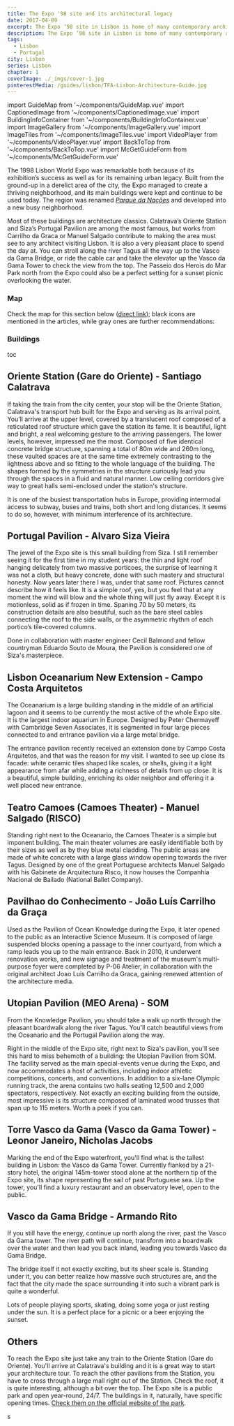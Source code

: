 ```yaml
---
title: The Expo '98 site and its architectural legacy
date: 2017-04-09
excerpt: The Expo ’98 site in Lisbon is home of many contemporary architecture icons, such as Siza’s Portugal Pavilion or Calatrava’s Oriente Station.
description: The Expo ’98 site in Lisbon is home of many contemporary architecture icons, such as Siza’s Portugal Pavilion or Calatrava’s Oriente Station.
tags:
  - Lisbon
  - Portugal
city: Lisbon
series: Lisbon
chapter: 1
coverImage: ./_imgs/cover-1.jpg
pinterestMedia: /guides/lisbon/TFA-Lisbon-Architecture-Guide.jpg
---
```


import GuideMap from '~/components/GuideMap.vue'
import CaptionedImage from '~/components/CaptionedImage.vue'
import BuildingInfoContainer from '~/components/BuildingInfoContainer.vue'
import ImageGallery from '~/components/ImageGallery.vue'
import ImageTiles from '~/components/ImageTiles.vue'
import VideoPlayer from '~/components/VideoPlayer.vue'
import BackToTop from '~/components/BackToTop.vue'
import McGetGuideForm from '~/components/McGetGuideForm.vue' 


The 1998 Lisbon World Expo was remarkable both because of its exhibition’s success as well as for its remaining urban legacy. Built from the ground-up in a derelict area of the city, the Expo managed to create a thriving neighborhood, and its main buildings were kept and continue to be used today. The region was renamed [_Parque da Nações_](http://www.portaldasnacoes.pt/) and developed into a new busy neighborhood.

<captioned-image alt="Lisboa Parque das Nacoes" caption="Parque das Nações @ EduardoBatista/CC" imgFile="/guides/lisbon/Lisboa-ParquedasNacoes-EduardoBatistaCC.jpg"/>

Most of these buildings are architecture classics. Calatrava’s Oriente Station and Siza’s Portugal Pavilion are among the most famous, but works from Carrilho da Graca or Manuel Salgado contribute to making the area must see to any architect visiting Lisbon. It is also a very pleasant place to spend the day at. You can stroll along the river Tagus all the way up to the Vasco da Gama Bridge, or ride the cable car and take the elevator up the Vasco da Gama Tower to check the view from the top. The Passeio dos Herois do Mar Park north from the Expo could also be a perfect setting for a sunset picnic overlooking the water.

### Map

Check the map for this section below ([direct link](https://drive.google.com/open?id=1iYqof3NiQyjRdVXbYSqfK0V5e0U&usp=sharing)); black icons are mentioned in the articles, while gray ones are further recommendations:

<guide-map title="Architecture Map of Lisbon - Part 1" map="https://www.google.com/maps/d/u/1/embed?mid=1iYqof3NiQyjRdVXbYSqfK0V5e0U" />

### Buildings

toc

## Oriente Station (Gare do Oriente) - Santiago Calatrava

<captioned-image alt="East entrance to the Oriente Station" caption="East entrance to the Oriente Station" imgFile="/guides/lisbon/150712-094609-lisbon-DSC06013.jpg"/>

If taking the train from the city center, your stop will be the Oriente Station, Calatrava's transport hub built for the Expo and serving as its arrival point. You’ll arrive at the upper level, covered by a translucent roof composed of a reticulated roof structure which gave the station its fame. It is beautiful, light and bright, a real welcoming gesture to the arriving passengers. The lower levels, however, impressed me the most. Composed of five identical concrete bridge structure, spanning a total of 80m wide and 260m long, these vaulted spaces are at the same time extremely contrasting to the lightness above and so fitting to the whole language of the building. The shapes formed by the symmetries in the structure curiously lead you through the spaces in a fluid and natural manner. Low ceiling corridors give way to great halls semi-enclosed under the station's structure.


<image-gallery folder="/guides/lisbon/" :imgs="['oriente-01', 'oriente-02', 'oriente-03', 'oriente-04', 'oriente-05', 'oriente-06', 'oriente-07']"/>

It is one of the busiest transportation hubs in Europe, providing intermodal access to subway, buses and trains, both short and long distances. It seems to do so, however, with minimum interference of its architecture.

<building-info-container id=5 />

## Portugal Pavilion - Alvaro Siza Vieira

<captioned-image alt="Portugal Pavilion, by Alvaro Siza, seen from the boardwalk across the lagoon" caption="Seen from the boardwalk across the lagoon" imgFile="/guides/lisbon/150712-102151-lisbon-DSC06031.jpg"/>

The jewel of the Expo site is this small building from Siza. I still remember seeing it for the first time in my student years: the thin and light roof hanging delicately from two massive porticoes, the surprise of learning it was not a cloth, but heavy concrete, done with such mastery and structural honesty. Now years later there I was, under that same roof. Pictures cannot describe how it feels like. It is a simple roof, yes, but you feel that at any moment the wind will blow and the whole thing will just fly away. Except it is motionless, solid as if frozen in time. Spaning 70 by 50 meters, its construction details are also beautiful, such as the bare steel cables connecting the roof to the side walls, or the asymmetric rhythm of each portico’s tile-covered columns.

<image-gallery folder="/guides/lisbon/" :imgs="['pavilion-01', 'pavilion-03', 'pavilion-04']"/>

Done in collaboration with master engineer Cecil Balmond and fellow countryman Eduardo Souto de Moura, the Pavilion is considered one of Siza's masterpiece.

<building-info-container id=6 />

## Lisbon Oceanarium New Extension - Campo Costa Arquitetos

The Oceanarium is a large building standing in the middle of an artificial lagoon and it seems to be currently the most active of the whole Expo site. It is the largest indoor aquarium in Europe. Designed by Peter Chermayeff with Cambridge Seven Associates, it is segmented in four large pieces connected to and entrance pavilion via a large metal bridge.

<captioned-image alt="Lisbon Oceanarium New Extension" caption="Lisbon Oceanarium New Extension (© Radek Brunecky)" imgFile="/guides/lisbon/0704-29.jpg"/>

The entrance pavilion recently received an extension done by Campo Costa Arquitetos, and that was the reason for my visit. I wanted to see up close its facade: white ceramic tiles shaped like scales, or shells, giving it a light appearance from afar while adding a richness of details from up close. It is a beautiful, simple building, enriching its older neighbor and offering it a well placed new entrance.

<captioned-image alt="[Lisbon Oceanarium New Extension facade detail" caption="Facade detail" imgFile="/guides/lisbon/Expo-11-1100x733.jpg"/>

<building-info-container id=7 />

## Teatro Camoes (Camoes Theater) - Manuel Salgado (RISCO)

<captioned-image alt="Camoes Theather" caption="Camoes Theather © RISCO" imgFile="/guides/lisbon/img_01.jpg"/>

Standing right next to the Oceanario, the Camoes Theater is a simple but imponent building. The main theater volumes are easily identifiable both by their sizes as well as by they blue metal cladding. The public areas are made of white concrete with a large glass window opening towards the river Tagus. Designed by one of the great Portuguese architects Manuel Salgado with his Gabinete de Arquitectura Risco, it now houses the Companhia Nacional de Bailado (National Ballet Company).

<building-info-container id=8 />

## Pavilhao do Conhecimento - João Luís Carrilho da Graça

<captioned-image alt="Knowledge Pavilion" caption="Knowledge Pavilion" imgFile="/guides/lisbon/2926_l.jpg"/>

Used as the Pavilion of Ocean Knowledge during the Expo, it later opened to the public as an Interactive Science Museum. It is composed of large suspended blocks opening a passage to the inner courtyard, from which a ramp leads you up to the main entrance. Back in 2010, it underwent renovation works, and new signage and treatment of the museum's multi-purpose foyer were completed by P-06 Atelier, in collaboration with the original architect Joao Luis Carrilho da Graca, gaining renewed attention of the architecture media.

<building-info-container id=9 />

## Utopian Pavilion (MEO Arena) - SOM

From the Knowledge Pavilion, you should take a walk up north through the pleasant boardwalk along the river Tagus. You'll catch beautiful views from the Oceanario and the Portugal Pavilion along the way.

<captioned-image alt="Utopian Pavilion / MEO Arena" caption="Utopian Pavilion / MEO Arena" imgFile="/guides/lisbon/View_of_MEO_Arena_2014_from_North-1100x494.jpg"/>

Right in the middle of the Expo site, right next to Siza's pavilion, you'll see this hard to miss behemoth of a building: the Utopian Pavilion from SOM. The facility served as the main special-events venue during the Expo, and now accommodates a host of activities, including indoor athletic competitions, concerts, and conventions. In addition to a six-lane Olympic running track, the arena contains two halls seating 12,500 and 2,000 spectators, respectively. Not exactly an exciting building from the outside, most impressive is its structure composed of laminated wood trusses that span up to 115 meters. Worth a peek if you can.

<building-info-container id="10" />

## Torre Vasco da Gama (Vasco da Gama Tower) - Leonor Janeiro, Nicholas Jacobs

<captioned-image alt="The boardwalk and cable car leading to the sail-shaped Vasco da Gama Tower" caption="The boardwalk and cable car leading to the sail-shaped Vasco da Gama Tower" imgFile="/guides/lisbon/Expo-13-595x892.jpg" format="v"/>

Marking the end of the Expo waterfront, you'll find what is the tallest building in Lisbon: the Vasco da Gama Tower. Currently flanked by a 21-story hotel, the original 145m-tower stood alone at the northern tip of the Expo site, its shape representing the sail of past Portuguese sea. Up the tower, you'll find a luxury restaurant and an observatory level, open to the public.

<building-info-container id="11" />

## Vasco da Gama Bridge - Armando Rito

If you still have the energy, continue up north along the river, past the Vasco da Gama tower. The river path will continue, transform into a boardwalk over the water and then lead you back inland, leading you towards Vasco da Gama Bridge.

<captioned-image alt="Skatepark next to Vasco da Gama Bridge" caption="Skatepark next to Vasco da Gama Bridge" imgFile="/guides/lisbon/Expo-15-1100x733.jpg"/>

The bridge itself it not exactly exciting, but its sheer scale is. Standing under it, you can better realize how massive such structures are, and the fact that the city made the space surrounding it into such a vibrant park is quite a wonderful.

<image-gallery folder="/guides/lisbon/" :imgs="['vasco-01', 'vasco-02', 'vasco-03']"/>

Lots of people playing sports, skating, doing some yoga or just resting under the sun. It is a perfect place for a picnic or a beer enjoying the sunset.

<building-info-container id="12" />

## Others

To reach the Expo site just take any train to the Oriente Station (Gare do Oriente). You'll arrive at Calatrava's building and it is a great way to start your architecture tour. To reach the other pavilions from the Station, you have to cross through a large mall right out of the Station. Check the roof, it is quite interesting, although a bit over the top. The Expo site is a public park and open year-round, 24/7. The buildings in it, naturally, have specific opening times. [Check them on the official website of the park](http://www.portaldasnacoes.pt/Varios/informacoes/).

<mc-get-guide-form guide="Lisbon"/>s
